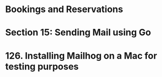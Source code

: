 # Bookings and Reservations

# Section 15: Sending Mail using Go

# 126. Installing Mailhog on a Mac for testing purposes
